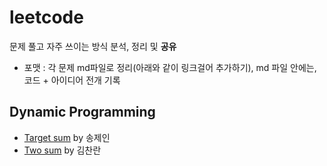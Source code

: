 # leetcode
문제 풀고 자주 쓰이는 방식 분석, 정리 및 **공유**
- 포맷 : 각 문제 md파일로 정리(아래와 같이 링크걸어 추가하기), md 파일 안에는, 코드 + 아이디어 전개 기록

## Dynamic Programming
- [Target sum](https://github.com/AI-Trolls/algorithm-with-golang/blob/master/algorithm/leetcode/targetsum.md) by 송제인
- [Two sum](https://github.com/AI-Trolls/algorithm-with-golang/blob/master/algorithm/leetcode/1_Two_Sum.go) by 김찬란


